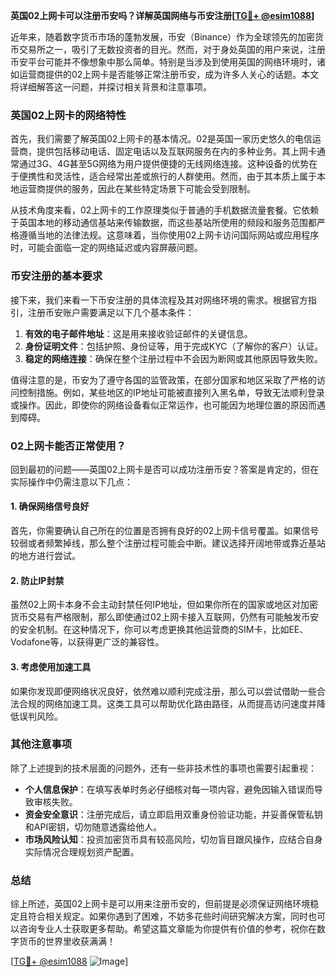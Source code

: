**英国02上网卡可以注册币安吗？详解英国网络与币安注册[[TG💪+ @esim1088](https://t.me/s/esim1088)]**

近年来，随着数字货币市场的蓬勃发展，币安（Binance）作为全球领先的加密货币交易所之一，吸引了无数投资者的目光。然而，对于身处英国的用户来说，注册币安平台可能并不像想象中那么简单。特别是当涉及到使用英国的网络环境时，诸如运营商提供的02上网卡是否能够正常注册币安，成为许多人关心的话题。本文将详细解答这一问题，并探讨相关背景和注意事项。

### 英国02上网卡的网络特性

首先，我们需要了解英国02上网卡的基本情况。02是英国一家历史悠久的电信运营商，提供包括移动电话、固定电话以及互联网服务在内的多种业务。其上网卡通常通过3G、4G甚至5G网络为用户提供便捷的无线网络连接。这种设备的优势在于便携性和灵活性，适合经常出差或旅行的人群使用。然而，由于其本质上属于本地运营商提供的服务，因此在某些特定场景下可能会受到限制。

从技术角度来看，02上网卡的工作原理类似于普通的手机数据流量套餐。它依赖于英国本地的移动通信基站来传输数据，而这些基站所使用的频段和服务范围都严格遵循当地的法律法规。这意味着，当你使用02上网卡访问国际网站或应用程序时，可能会面临一定的网络延迟或内容屏蔽问题。

### 币安注册的基本要求

接下来，我们来看一下币安注册的具体流程及其对网络环境的需求。根据官方指引，注册币安账户需要满足以下几个基本条件：

1. **有效的电子邮件地址**：这是用来接收验证邮件的关键信息。
2. **身份证明文件**：包括护照、身份证等，用于完成KYC（了解你的客户）认证。
3. **稳定的网络连接**：确保在整个注册过程中不会因为断网或其他原因导致失败。

值得注意的是，币安为了遵守各国的监管政策，在部分国家和地区采取了严格的访问控制措施。例如，某些地区的IP地址可能被直接列入黑名单，导致无法顺利登录或操作。因此，即使你的网络设备看似正常运作，也可能因为地理位置的原因而遇到障碍。

### 02上网卡能否正常使用？

回到最初的问题——英国02上网卡是否可以成功注册币安？答案是肯定的，但在实际操作中仍需注意以下几点：

#### 1. 确保网络信号良好
首先，你需要确认自己所在的位置是否拥有良好的02上网卡信号覆盖。如果信号较弱或者频繁掉线，那么整个注册过程可能会中断。建议选择开阔地带或靠近基站的地方进行尝试。

#### 2. 防止IP封禁
虽然02上网卡本身不会主动封禁任何IP地址，但如果你所在的国家或地区对加密货币交易有严格限制，那么即使通过02上网卡接入互联网，仍然有可能触发币安的安全机制。在这种情况下，你可以考虑更换其他运营商的SIM卡，比如EE、Vodafone等，以获得更广泛的兼容性。

#### 3. 考虑使用加速工具
如果你发现即便网络状况良好，依然难以顺利完成注册，那么可以尝试借助一些合法合规的网络加速工具。这类工具可以帮助优化路由路径，从而提高访问速度并降低误判风险。

### 其他注意事项

除了上述提到的技术层面的问题外，还有一些非技术性的事项也需要引起重视：

- **个人信息保护**：在填写表单时务必仔细核对每一项内容，避免因输入错误而导致审核失败。
- **资金安全意识**：注册完成后，请立即启用双重身份验证功能，并妥善保管私钥和API密钥，切勿随意透露给他人。
- **市场风险认知**：投资加密货币具有较高风险，切勿盲目跟风操作，应结合自身实际情况合理规划资产配置。

### 总结

综上所述，英国02上网卡是可以用来注册币安的，但前提是必须保证网络环境稳定且符合相关规定。如果你遇到了困难，不妨多花些时间研究解决方案，同时也可以咨询专业人士获取更多帮助。希望这篇文章能为你提供有价值的参考，祝你在数字货币的世界里收获满满！

[[TG💪+ @esim1088](https://t.me/s/esim1088) ![Image](https://i.postimg.cc/4NQfJmqS/Snipaste-2025-05-13-00-14-12.png)]